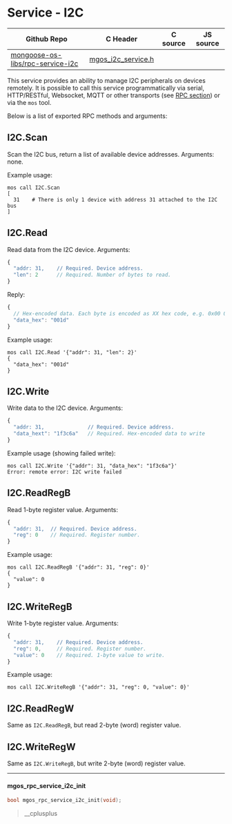 # Service - I2C
| Github Repo | C Header | C source  | JS source |
| ----------- | -------- | --------  | ----------------- |
| [mongoose-os-libs/rpc-service-i2c](https://github.com/mongoose-os-libs/rpc-service-i2c) | [mgos_i2c_service.h](https://github.com/mongoose-os-libs/rpc-service-i2c/tree/master/include/mgos_i2c_service.h) | &nbsp;  | &nbsp;         |



This service provides an ability to manage I2C peripherals on devices remotely.
It is possible to call this service programmatically via serial, HTTP/RESTful,
Websocket, MQTT or other transports
(see [RPC section](/docs/core_components/rpc.html)) or via the `mos` tool.

Below is a list of exported RPC methods and arguments:

## I2C.Scan
Scan the I2C bus, return a list of available device addresses. Arguments: none.

Example usage:

<pre class="command-line language-bash" data-user="chris" data-host="localhost" data-output="2-100"><code>mos call I2C.Scan
[
  31    # There is only 1 device with address 31 attached to the I2C bus
]</code></pre>


## I2C.Read
Read data from the I2C device. Arguments:
```javascript
{
  "addr: 31,    // Required. Device address.
  "len": 2      // Required. Number of bytes to read.
}
```

Reply:
```javascript
{
  // Hex-encoded data. Each byte is encoded as XX hex code, e.g. 0x00 0x1d:
  "data_hex": "001d"
}
```

Example usage:

<pre class="command-line language-bash" data-user="chris" data-host="localhost" data-output="2-100"><code>mos call I2C.Read '{"addr": 31, "len": 2}'
{
  "data_hex": "001d"
}</code></pre>


## I2C.Write
Write data to the I2C device. Arguments:
```javascript
{
  "addr: 31,              // Required. Device address.
  "data_hext": "1f3c6a"   // Required. Hex-encoded data to write
}
```

Example usage (showing failed write):

<pre class="command-line language-bash" data-user="chris" data-host="localhost" data-output="2-100"><code>mos call I2C.Write '{"addr": 31, "data_hex": "1f3c6a"}'
Error: remote error: I2C write failed</code></pre>


## I2C.ReadRegB
Read 1-byte register value. Arguments:
```javascript
{
  "addr: 31,  // Required. Device address.
  "reg": 0    // Required. Register number.
}
```

Example usage:

<pre class="command-line language-bash" data-user="chris" data-host="localhost" data-output="2-100"><code>mos call I2C.ReadRegB '{"addr": 31, "reg": 0}'
{
  "value": 0
}</code></pre>


## I2C.WriteRegB
Write 1-byte register value. Arguments:
```javascript
{
  "addr: 31,    // Required. Device address.
  "reg": 0,     // Required. Register number.
  "value": 0    // Required. 1-byte value to write.
}
```

Example usage:

<pre class="command-line language-bash" data-user="chris" data-host="localhost" data-output="2-100"><code>mos call I2C.WriteRegB '{"addr": 31, "reg": 0, "value": 0}'</code></pre>

## I2C.ReadRegW
Same as `I2C.ReadRegB`, but read 2-byte (word) register value.

## I2C.WriteRegW
Same as `I2C.WriteRegB`, but write 2-byte (word) register value.


 ----- 
#### mgos_rpc_service_i2c_init

```c
bool mgos_rpc_service_i2c_init(void);
```
>  __cplusplus 
